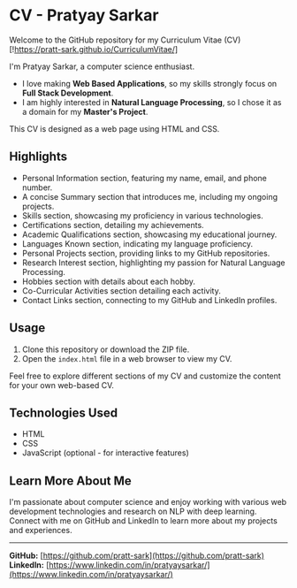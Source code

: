 # CV - Pratyay Sarkar

Welcome to the GitHub repository for my Curriculum Vitae (CV) [!https://pratt-sark.github.io/CurriculumVitae/]

I'm Pratyay Sarkar, a computer science enthusiast.

- I love making <strong>Web Based Applications</strong>, so my skills strongly focus on <strong>Full Stack Development</strong>. 
- I am highly interested in <strong>Natural Language Processing</strong>, so I chose it as a domain for my <strong>Master's Project</strong>. 

This CV is designed as a web page using HTML and CSS.

## Highlights

- Personal Information section, featuring my name, email, and phone number.
- A concise Summary section that introduces me, including my ongoing projects.
- Skills section, showcasing my proficiency in various technologies.
- Certifications section, detailing my achievements.
- Academic Qualifications section, showcasing my educational journey.
- Languages Known section, indicating my language proficiency.
- Personal Projects section, providing links to my GitHub repositories.
- Research Interest section, highlighting my passion for Natural Language Processing.
- Hobbies section with details about each hobby.
- Co-Curricular Activities section detailing each activity.
- Contact Links section, connecting to my GitHub and LinkedIn profiles.

## Usage

1. Clone this repository or download the ZIP file.
2. Open the `index.html` file in a web browser to view my CV.

Feel free to explore different sections of my CV and customize the content for your own web-based CV.

## Technologies Used

- HTML
- CSS
- JavaScript (optional - for interactive features)

## Learn More About Me

I'm passionate about computer science and enjoy working with various web development technologies and research on NLP with deep learning. Connect with me on GitHub and LinkedIn to learn more about my projects and experiences.

---
**GitHub:** [https://github.com/pratt-sark](https://github.com/pratt-sark)
</br>
**LinkedIn:** [https://www.linkedin.com/in/pratyaysarkar/](https://www.linkedin.com/in/pratyaysarkar/)
